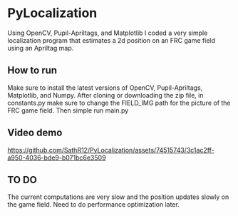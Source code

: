 # PyLocalization 

Using OpenCV, Pupil-Apriltags, and Matplotlib I coded a very simple localization program that estimates a 2d position on an FRC game field using an Apriltag map. 

## How to run

Make sure to install the latest versions of OpenCV, Pupil-Apriltags, Matplotlib, and Numpy. After cloning or downloading the zip file, in constants.py make sure to change the FIELD_IMG path for the picture of the FRC game field. Then simple run main.py 

## Video demo 


https://github.com/SathR12/PyLocalization/assets/74515743/3c1ac2ff-a950-4036-bde9-b071bc6e3509



## TO DO

The current computations are very slow and the position updates slowly on the game field. Need to do performance optimization later. 
